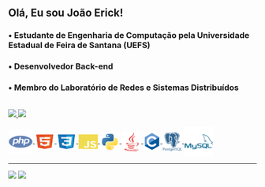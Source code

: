 ## Olá, Eu sou João Erick!

### • Estudante de Engenharia de Computação pela Universidade Estadual de Feira de Santana (UEFS)

### • Desenvolvedor Back-end 

### • Membro do Laboratório de Redes e Sistemas Distribuídos

 <br>
 <div>
  <a href="https://github.com/JoaoErick">
  <img height="180em" src="https://github-readme-stats.vercel.app/api?username=JoaoErick&show_icons=true&theme=nord&include_all_commits=true&count_private=true"/>
  <img height="180em" src="https://github-readme-stats.vercel.app/api/top-langs/?username=JoaoErick&layout=compact&langs_count=7&theme=nord"/>
</div>
  
<div style="display: inline_block"><br>
  <img align="center" alt="" height="50" width="50" src="https://github.com/devicons/devicon/blob/master/icons/php/php-plain.svg">
  <img align="center" alt="" height="30" width="40" src="https://raw.githubusercontent.com/devicons/devicon/master/icons/html5/html5-original.svg">
  <img align="center" alt="" height="30" width="40" src="https://raw.githubusercontent.com/devicons/devicon/master/icons/css3/css3-original.svg">
  <img align="center" alt="" height="30" width="40" src="https://raw.githubusercontent.com/devicons/devicon/master/icons/javascript/javascript-plain.svg">
  <img align="center" alt="" height="40" width="40" src="https://raw.githubusercontent.com/devicons/devicon/master/icons/python/python-original.svg">
  <img align="center" alt="" height="40" width="40" src="https://raw.githubusercontent.com/devicons/devicon/master/icons/java/java-plain.svg">
  <img align="center" alt="" height="35" width="35" src="https://github.com/devicons/devicon/blob/master/icons/c/c-original.svg">
  <img align="center" alt="" height="40" width="40" src="https://github.com/devicons/devicon/blob/master/icons/postgresql/postgresql-plain-wordmark.svg">
  <img align="center" alt="" height="60" width="60" src="https://github.com/devicons/devicon/blob/master/icons/mysql/mysql-plain-wordmark.svg">
</div>
  
  ---
  <div> 
  <a href = "mailto:jerick1700@gmail.com"><img src="https://img.shields.io/badge/-Gmail-%23333?style=for-the-badge&logo=gmail&logoColor=white" target="_blank"></a>
  <a href="https://www.linkedin.com/in/jo%C3%A3o-erick-barbosa-9050801b0/" target="_blank"><img src="https://img.shields.io/badge/-LinkedIn-%230077B5?style=for-the-badge&logo=linkedin&logoColor=white" target="_blank"></a> 
 
</div>
